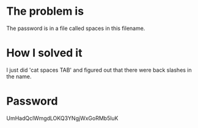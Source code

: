 # The problem is
The password is in a file called spaces in this filename.

# How I solved it
I just did 'cat spaces TAB' and figured out that there were back slashes in the name.

# Password
UmHadQclWmgdLOKQ3YNgjWxGoRMb5luK
